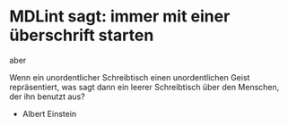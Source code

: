 # MDLint sagt: immer mit einer überschrift starten

aber

Wenn ein unordentlicher Schreibtisch einen unordentlichen Geist repräsentiert, was sagt dann ein leerer Schreibtisch über den Menschen, der ihn benutzt aus?

- Albert Einstein
